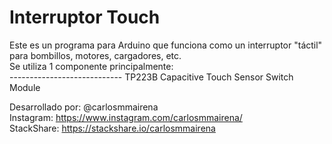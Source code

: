 # Interruptor Touch  
Este es un programa para Arduino que funciona como un interruptor "táctil" para bombillos, motores, cargadores, etc.  
Se utiliza 1 componente principalmente:  
---------------------------- TP223B Capacitive Touch Sensor Switch Module

Desarrollado por: @carlosmmairena  
Instagram: https://www.instagram.com/carlosmmairena/  
StackShare: https://stackshare.io/carlosmmairena
